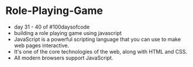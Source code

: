 # Role-Playing-Game
- day 31 - 40 of #100daysofcode
- building a role playing game using javascript
- JavaScript is a powerful scripting language that you can use to make web pages interactive.
- It's one of the core technologies of the web, along with HTML and CSS.
- All modern browsers support JavaScript.
